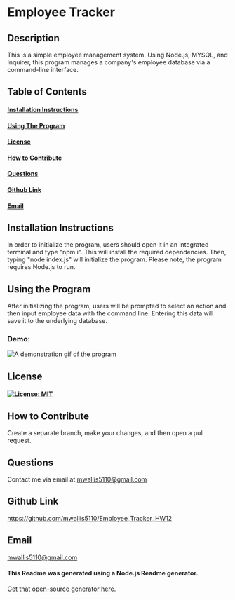 # Employee Tracker

## Description 
This is a simple employee management system. Using Node.js, MYSQL, and Inquirer, this program manages a company's employee database via a command-line interface. 

## Table of Contents
#### [Installation Instructions](#installation-instructions)<br>
#### [Using The Program](#using-the-program)<br>
#### [License](#license)<br>
#### [How to Contribute](#how-to-contribute)<br>
#### [Questions](#questions)<br>
#### [Github Link](#github-link)<br>
#### [Email](#email)<br>

## Installation Instructions
In order to initialize the program, users should open it in an integrated terminal and type "npm i". This will install the required dependencies. Then, typing "node index.js" will initialize the program. Please note, the program requires Node.js to run.

## Using the Program
After initializing the program, users will be prompted to select an action and then input employee data with the command line. Entering this data will save it to the underlying database.

### Demo:

![A demonstration gif of the program](./Screencast_Demo.gif)

## License
#### [![License: MIT](https://img.shields.io/badge/License-MIT-yellow.svg)](https://opensource.org/licenses/MIT)

## How to Contribute
Create a separate branch, make your changes, and then open a pull request.

## Questions
Contact me via email at mwallis5110@gmail.com

## Github Link
https://github.com/mwallis5110/Employee_Tracker_HW12

## Email
mwallis5110@gmail.com
  


#### This Readme was generated using a Node.js Readme generator. 
[Get that open-source generator here.](git@github.com:mwallis5110/Readme_Generator_HW_09.git)